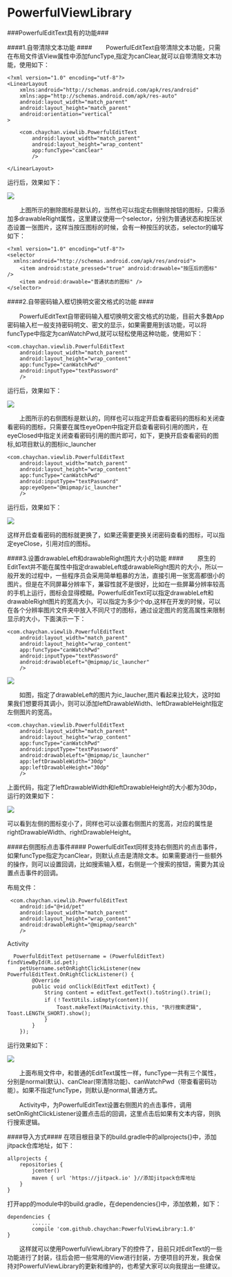 # PowerfulViewLibrary
###PowerfulEditText具有的功能###

####1.自带清除文本功能 ####
&emsp;&emsp;PowerfulEditText自带清除文本功能，只需在布局文件该View属性中添加funcType,指定为canClear,就可以自带清除文本功能，使用如下：

    <?xml version="1.0" encoding="utf-8"?>
	<LinearLayout
	    xmlns:android="http://schemas.android.com/apk/res/android"
	    xmlns:app="http://schemas.android.com/apk/res-auto"
	    android:layout_width="match_parent"
	    android:layout_height="match_parent"
	    android:orientation="vertical"
	>

	    <com.chaychan.viewlib.PowerfulEditText
	        android:layout_width="match_parent"
	        android:layout_height="wrap_content"
	        app:funcType="canClear"
	        />

    </LinearLayout>

运行后，效果如下：

![](http://img-1252302110.costj.myqcloud.com/1.gif)

&emsp;&emsp;上图所示的删除图标是默认的，当然也可以指定右侧删除按钮的图标，只需添加多drawableRight属性，这里建议使用一个selector，分别为普通状态和按压状态设置一张图片，这样当按压图标的时候，会有一种按压的状态，selector的编写如下：

    <?xml version="1.0" encoding="utf-8"?>
	<selector
	  xmlns:android="http://schemas.android.com/apk/res/android">
	    <item android:state_pressed="true" android:drawable="按压后的图标" />
	    <item android:drawable="普通状态的图标" />
	</selector>



####2.自带密码输入框切换明文密文格式的功能 ####

&emsp;&emsp;PowerfulEditText自带密码输入框切换明文密文格式的功能，目前大多数App密码输入栏一般支持密码明文、密文的显示，如果需要用到该功能，可以将funcType中指定为canWatchPwd,就可以轻松使用这种功能，使用如下：

    <com.chaychan.viewlib.PowerfulEditText
        android:layout_width="match_parent"
        android:layout_height="wrap_content"
        app:funcType="canWatchPwd"
        android:inputType="textPassword"
        />

运行后，效果如下：

![](http://img-1252302110.costj.myqcloud.com/%E8%8B%A5%E6%B0%B4GIF%E6%88%AA%E5%9B%BE_2017%E5%B9%B43%E6%9C%888%E6%97%A517%E7%82%B99%E5%88%8636%E7%A7%92.gif)

&emsp;&emsp;上图所示的右侧图标是默认的，同样也可以指定开启查看密码的图标和关闭查看密码的图标，只需要在属性eyeOpen中指定开启查看密码引用的图片，在eyeClosed中指定关闭查看密码引用的图片即可，如下，更换开启查看密码的图标,如项目默认的图标ic_launcher

    <com.chaychan.viewlib.PowerfulEditText
        android:layout_width="match_parent"
        android:layout_height="wrap_content"
        app:funcType="canWatchPwd"
        android:inputType="textPassword"
        app:eyeOpen="@mipmap/ic_launcher"
        />

运行后，效果如下：

![](http://img-1252302110.costj.myqcloud.com/%E8%8B%A5%E6%B0%B4GIF%E6%88%AA%E5%9B%BE_2017%E5%B9%B43%E6%9C%888%E6%97%A517%E7%82%B912%E5%88%8652%E7%A7%92.gif)	

这样开启查看密码的图标就更换了，如果还需要更换关闭密码查看的图标，可以指定eyeClose，引用对应的图标。

####3.设置drawableLeft和drawableRight图片大小的功能 ####
&emsp;&emsp;原生的EditText并不能在属性中指定drawableLeft或drawableRight图片的大小，所以一般开发的过程中，一些程序员会采用简单粗暴的方法，直接引用一张宽高都很小的图片。但是在不同屏幕分辨率下，兼容性就不是很好，比如在一些屏幕分辨率较高的手机上运行，图标会显得模糊。PowerfulEditText可以指定drawableLeft和drawableRight图片的宽高大小，可以指定为多少个dp,这样在开发的时候，可以在各个分辨率图片文件夹中放入不同尺寸的图标，通过设定图片的宽高属性来限制显示的大小，下面演示一下：

    <com.chaychan.viewlib.PowerfulEditText
        android:layout_width="match_parent"
        android:layout_height="wrap_content"
        app:funcType="canWatchPwd"
        android:inputType="textPassword"
        android:drawableLeft="@mipmap/ic_launcher"
        />


![](http://img-1252302110.costj.myqcloud.com/4.jpg)

&emsp;&emsp;如图，指定了drawableLeft的图片为ic_laucher,图片看起来比较大，这时如果我们想要将其调小，则可以添加leftDrawableWidth、leftDrawableHeight指定左侧图片的宽高。

    <com.chaychan.viewlib.PowerfulEditText
        android:layout_width="match_parent"
        android:layout_height="wrap_content"
        app:funcType="canWatchPwd"
        android:inputType="textPassword"
        android:drawableLeft="@mipmap/ic_launcher"
        app:leftDrawableWidth="30dp"
        app:leftDrawableHeight="30dp"
        />


上面代码，指定了leftDrawableWidth和leftDrawableHeight的大小都为30dp，运行的效果如下：

![](http://img-1252302110.costj.myqcloud.com/5.jpg)

可以看到左侧的图标变小了，同样也可以设置右侧图片的宽高，对应的属性是rightDrawableWidth、rightDrawableHeight。


####右侧图标点击事件####
PowerfulEditText同样支持右侧图片的点击事件，如果funcType指定为canClear，则默认点击是清除文本。如果需要进行一些额外的操作，则可以设置回调，比如搜索输入框，右侧是一个搜索的按钮，需要为其设置点击事件的回调。

布局文件：

     <com.chaychan.viewlib.PowerfulEditText
        android:id="@+id/pet"
        android:layout_width="match_parent"
        android:layout_height="wrap_content"
        android:drawableRight="@mipmap/search"
        />

Activity
     
      PowerfulEditText petUsername = (PowerfulEditText) findViewById(R.id.pet);
        petUsername.setOnRightClickListener(new PowerfulEditText.OnRightClickListener() {
            @Override
            public void onClick(EditText editText) {
                String content = editText.getText().toString().trim();
                if (！TextUtils.isEmpty(content)){
                    Toast.makeText(MainActivity.this, "执行搜索逻辑", Toast.LENGTH_SHORT).show();
                }
            }
        });

运行效果如下：

![](http://img-1252302110.costj.myqcloud.com/2017%E5%B9%B43%E6%9C%889%E6%97%A511%E7%82%B950%E5%88%8638%E7%A7%92.gif)

    
&emsp;&emsp;上面布局文件中，和普通的EditText属性一样，funcType一共有三个属性，分别是normal(默认)、canClear(带清除功能)、canWatchPwd（带查看密码功能）。如果不指定funcType，则默认是normal,普通方式。

&emsp;&emsp;Activity中，为PowerfulEditText设置右侧图片的点击事件，调用setOnRightClickListener设置点击后的回调，这里点击后如果有文本内容，则执行搜索逻辑。

####导入方式####
在项目根目录下的build.gradle中的allprojects{}中，添加jitpack仓库地址，如下：

    allprojects {
	    repositories {
	        jcenter()
	        maven { url 'https://jitpack.io' }//添加jitpack仓库地址
	    }
	}
 
打开app的module中的build.gradle，在dependencies{}中，添加依赖，如下：

    dependencies {
			......
	        compile 'com.github.chaychan:PowerfulViewLibrary:1.0'
	}

&emsp;&emsp;这样就可以使用PowerfulViewLibrary下的控件了，目前只对EditText的一些功能进行了封装，往后会把一些常用的View进行封装，方便项目的开发，我会保持对PowerfulViewLibrary的更新和维护的，也希望大家可以向我提出一些建议。